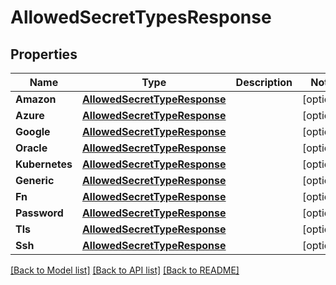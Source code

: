 # AllowedSecretTypesResponse

## Properties
Name | Type | Description | Notes
------------ | ------------- | ------------- | -------------
**Amazon** | [**AllowedSecretTypeResponse**](AllowedSecretTypeResponse.md) |  | [optional] 
**Azure** | [**AllowedSecretTypeResponse**](AllowedSecretTypeResponse.md) |  | [optional] 
**Google** | [**AllowedSecretTypeResponse**](AllowedSecretTypeResponse.md) |  | [optional] 
**Oracle** | [**AllowedSecretTypeResponse**](AllowedSecretTypeResponse.md) |  | [optional] 
**Kubernetes** | [**AllowedSecretTypeResponse**](AllowedSecretTypeResponse.md) |  | [optional] 
**Generic** | [**AllowedSecretTypeResponse**](AllowedSecretTypeResponse.md) |  | [optional] 
**Fn** | [**AllowedSecretTypeResponse**](AllowedSecretTypeResponse.md) |  | [optional] 
**Password** | [**AllowedSecretTypeResponse**](AllowedSecretTypeResponse.md) |  | [optional] 
**Tls** | [**AllowedSecretTypeResponse**](AllowedSecretTypeResponse.md) |  | [optional] 
**Ssh** | [**AllowedSecretTypeResponse**](AllowedSecretTypeResponse.md) |  | [optional] 

[[Back to Model list]](../README.md#documentation-for-models) [[Back to API list]](../README.md#documentation-for-api-endpoints) [[Back to README]](../README.md)


